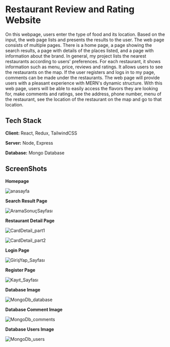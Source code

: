# Restaurant Review and Rating Website

On this webpage, users enter the type of food and its location. Based on the input, the web page lists and presents the results to the user. The web page consists of multiple pages. There is a home page, a page showing the search results, a page with details of the places listed, and a page with information about the brand. In general, my project lists the nearest restaurants according to users' preferences. For each restaurant, it shows information such as menu, price, reviews and ratings. It allows users to see the restaurants on the map. If the user registers and logs in to my page, comments can be made under the restaurants. The web page will provide users with a pleasant experience with MERN's dynamic structure. With this web page, users will be able to easily access the flavors they are looking for, make comments and ratings, see the address, phone number, menu of the restaurant, see the location of the restaurant on the map and go to that location.


## Tech Stack

**Client:** React, Redux, TailwindCSS

**Server:** Node, Express

**Database:** Mongo Database

  ## ScreenShots

  **Homepage**
  
  ![anasayfa](https://github.com/user-attachments/assets/8ca33bb3-2d39-4947-a6bc-59a8b80b3c69)

   **Search Result Page**
   
![AramaSonuçSayfası](https://github.com/user-attachments/assets/ce96982d-5514-4794-a553-ac5e32a6ffce)

**Restaurant Detail Page**

![CardDetail_part1](https://github.com/user-attachments/assets/d5bf4010-63ce-4ce7-b77b-be9aee0b8b8b)

![CardDetail_part2](https://github.com/user-attachments/assets/2946abf5-79ce-43d6-a436-39d4c97841ea)

**Login Page**

![GirişYap_Sayfası](https://github.com/user-attachments/assets/ace6d043-bc05-4b63-bac1-86eee3301a8b)

**Register Page**

![Kayıt_Sayfası](https://github.com/user-attachments/assets/785166c8-989b-4cc1-9e77-51f27f2b2317)

**Database  Image**

![MongoDb_database](https://github.com/user-attachments/assets/90aa1d04-375e-4d1f-9c85-78f1c589027d)

**Database  Comment Image**

![MongoDb_comments](https://github.com/user-attachments/assets/cc21936d-2a02-420f-93b0-fb8b6fc28c06)

**Database  Users Image**

![MongoDb_users](https://github.com/user-attachments/assets/a58d7ca1-29a3-4b08-9438-29ea53989587)


